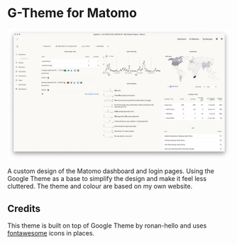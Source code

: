# G-Theme for Matomo

![dashboard](/screenshots/dashboard.jpg)

A custom design of the Matomo dashboard and login pages. Using the Google Theme as a base to simplify the design and make it feel less cluttered. The theme and colour are based on my own website.

## Credits

This theme is built on top of Google Theme by ronan-hello and uses [fontawesome](https://fontawesome.com) icons in places.
